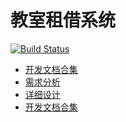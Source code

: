 # 教室租借系统
[![Build Status](https://hanyuufurude.visualstudio.com/MyFirstProject/_apis/build/status/Maven-CI?branchName=CI-Hanyuu)](https://hanyuufurude.visualstudio.com/MyFirstProject/_build/latest?definitionId=1&branchName=CI-Hanyuu)

*   [开发文档合集](./doc/AllIn.md)
*   [需求分析](./doc/需求分析.md)
*   [详细设计](./doc/详细设计.md)
*   [开发文档合集](./doc/AllIn.md)

